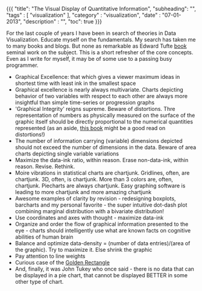 {{{
    "title": "The Visual Display of Quantitative Information",
    "subheading": "",
    "tags" : [ "visualization" ],
    "category" : "visualization",
    "date" : "07-01-2013",
    "description" : "",
    "toc": true
}}}

For the last couple of years I have been in search of theories in Data Visualization. Educate myself on the fundamentals. My search has taken me to many books and blogs. But none as remarkable as Edward Tufte [book](http://www.amazon.com/The-Visual-Display-Quantitative-Information/dp/0961392142) seminal work on the subject. This is a short refresher of the core concepts. Even as I write for myself, it may be of some use to a passing busy programmer.

* Graphical Excellence: that which gives a viewer maximum ideas in shortest time with least ink in the smallest space
* Graphical excellence is nearly always multivariate. Charts depicting behavior of two variables with respect to each other are always more insightful than simple time-series or progression graphs
* 'Graphical Integrity' reigns supreme. Beware of distortions. Thre representation of numbers as physically measured on the surface of the graphic itself should be directly proportional to the numerical quantities represented (as an aside, [this book](http://www.amazon.com/How-Lie-Statistics-Darrell-Huff/dp/0393310728) might be a good read on distortions!)
* The number of information carrying (variable) dimensions depicted should not exceed the number of dimensions in the data. Beware of area charts depicting single variable variations 
* Maximize the data-ink ratio, within reason. Erase non-data-ink, within reason. Revise. Rethink.
* Moire vibrations in statistical charts are chartjunk. Gridlines, often, are chartjunk. 3D, often, is chartjunk. More than 3 colors are, often, chartjunk. Piecharts are always chartjunk. Easy graphing software is leading to more chartjunk and more amazing chartjunk 
* Awesome examples of clarity by revision -  redesigning boxplots, barcharts and my personal favorite - the super intuitive dot-dash plot combining marginal distribution with a bivariate distribution!
* Use coordinates and axes with thought - maximize data-ink
* Organize and order the flow of graphical information presented to the eye - charts should intelligently use what are known facts on cognitive abilities of human brain
* Balance and optimize data-density = (number of data entries)/(area of the graphic). Try to maximize it. Else shrink the graphic
* Pay attention to line weights
* Curious case of the [Golden Rectangle](http://en.wikipedia.org/wiki/Golden_rectangle)
* And, finally, it was John Tukey who once said - there is no data that can be displayed in a pie chart, that cannot be displayed BETTER in some other type of chart.